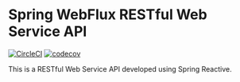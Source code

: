 # Spring WebFlux RESTful Web Service API

[![CircleCI](https://circleci.com/gh/Atul-2001/spring-webflux-restful-api/tree/master.svg?style=svg)](https://circleci.com/gh/Atul-2001/spring-webflux-restful-api/tree/master)
[![codecov](https://codecov.io/gh/Atul-2001/spring-webflux-restful-api/branch/master/graph/badge.svg?token=FUWLJ3S1A3)](https://codecov.io/gh/Atul-2001/spring-webflux-restful-api)

This is a RESTful Web Service API developed using Spring Reactive.